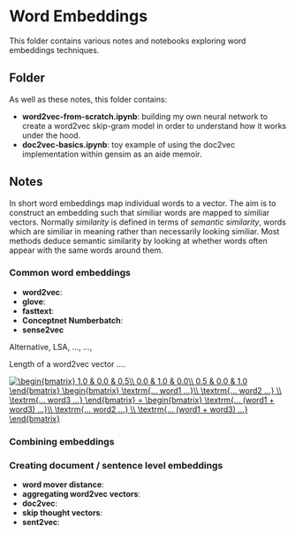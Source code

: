 # Word Embeddings

This folder contains various notes and notebooks exploring word embeddings techniques.

## Folder
As well as these notes, this folder contains:
* **word2vec-from-scratch.ipynb**: building my own neural network to create a word2vec skip-gram model in order to understand how it works under the hood.
* **doc2vec-basics.ipynb**: toy example of using the doc2vec implementation within gensim as an aide memoir.

## Notes
In short word embeddings map individual words to a vector. The aim is to construct an embedding such that similiar words are mapped to similiar vectors. 
Normally *similarity* is defined in terms of *semantic similarity*, words which are similiar in meaning rather than necessarily looking similiar. Most 
methods deduce semantic similarity by looking at whether words often appear with the same words around them.


### Common word embeddings
* **word2vec**:
* **glove**:
* **fasttext**: 
* **Conceptnet Numberbatch**:
* **sense2vec** 

Alternative, LSA, ..., ...,

Length of a word2vec vector ....

<a href="https://www.codecogs.com/eqnedit.php?latex=\begin{bmatrix}&space;1.0&space;&&space;0.0&space;&&space;0.5\\&space;0.0&space;&&space;1.0&space;&&space;0.0\\&space;0.5&space;&&space;0.0&space;&&space;1.0&space;\end{bmatrix}&space;\begin{bmatrix}&space;\textrm{...&space;word1&space;...}\\&space;\textrm{...&space;word2&space;...}&space;\\&space;\textrm{...&space;word3&space;...}&space;\end{bmatrix}&space;=&space;\begin{bmatrix}&space;\textrm{...&space;(word1&space;&plus;&space;word3)&space;...}\\&space;\textrm{...&space;word2&space;...}&space;\\&space;\textrm{...&space;(word1&space;&plus;&space;word3)&space;...}&space;\end{bmatrix}" target="_blank"><img src="https://latex.codecogs.com/svg.latex?\begin{bmatrix}&space;1.0&space;&&space;0.0&space;&&space;0.5\\&space;0.0&space;&&space;1.0&space;&&space;0.0\\&space;0.5&space;&&space;0.0&space;&&space;1.0&space;\end{bmatrix}&space;\begin{bmatrix}&space;\textrm{...&space;word1&space;...}\\&space;\textrm{...&space;word2&space;...}&space;\\&space;\textrm{...&space;word3&space;...}&space;\end{bmatrix}&space;=&space;\begin{bmatrix}&space;\textrm{...&space;(word1&space;&plus;&space;word3)&space;...}\\&space;\textrm{...&space;word2&space;...}&space;\\&space;\textrm{...&space;(word1&space;&plus;&space;word3)&space;...}&space;\end{bmatrix}" title="\begin{bmatrix} 1.0 & 0.0 & 0.5\\ 0.0 & 1.0 & 0.0\\ 0.5 & 0.0 & 1.0 \end{bmatrix} \begin{bmatrix} \textrm{... word1 ...}\\ \textrm{... word2 ...} \\ \textrm{... word3 ...} \end{bmatrix} = \begin{bmatrix} \textrm{... (word1 + word3) ...}\\ \textrm{... word2 ...} \\ \textrm{... (word1 + word3) ...} \end{bmatrix}" /></a>
### Combining embeddings



### Creating document / sentence level embeddings
* **word mover distance**:
* **aggregating word2vec vectors**:
* **doc2vec**:
* **skip thought vectors**:
* **sent2vec**: 
